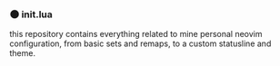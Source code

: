 ### 🌑 init.lua

this repository contains everything related to mine personal neovim configuration, from basic sets and remaps, to a custom statusline and theme.

